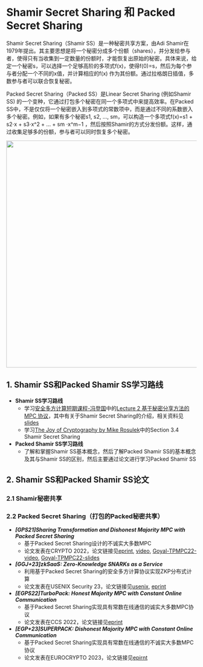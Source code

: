 # Shamir Secret Sharing 和 Packed Secret Sharing

Shamir Secret Sharing（Shamir SS）是一种秘密共享方案，由Adi Shamir在1979年提出。其主要思想是将一个秘密分成多个份额（shares），并分发给参与者，使得只有当收集到一定数量的份额时，才能恢复出原始的秘密。具体来说，给定一个秘密s，可以选择一个足够高阶的多项式f(x)，使得f(0)=s，然后为每个参与者分配一个不同的x值，并计算相应的f(x) 作为其份额。通过拉格朗日插值，多数参与者可以联合恢复秘密。

Packed Secret Sharing（Packed SS）是Linear Secret Sharing (例如Shamir SS) 的一个变种，它通过打包多个秘密在同一个多项式中来提高效率。在Packed SS中，不是仅仅将一个秘密嵌入到多项式的常数项中，而是通过不同的系数嵌入多个秘密。例如，如果有多个秘密s1, s2, ..., sm，可以构造一个多项式f(x)=s1 + s2⋅x + s3⋅x^2 + ... + sm ⋅x^m−1 ，然后按照Shamir的方式分发份额。这样，通过收集足够多的份额，参与者可以同时恢复多个秘密。

<p align="center">
    <img src="https://github.com/user-attachments/assets/e5c90483-5bb4-432d-8c11-a69c8a131e90" width="600" />
</p>


## 1. Shamir SS和Packed Shamir SS学习路线

+ **Shamir SS学习路线**
  + 学习[安全多方计算短期课程-冯登国](https://www.bilibili.com/video/BV16j411q7pf/?vd_source=45400e58cd0ed58d7605745553c0f81e)中的[Lecture 2 基于秘密分享方法的 MPC 协议](https://www.bilibili.com/video/BV1Z8411Q7Af/?spm_id_from=333.788&vd_source=45400e58cd0ed58d7605745553c0f81e)，其中有关于Shamir Secret Sharing的介绍，相关资料见[slides](https://github.com/Stu-Yang/HITSZ-SecurityGroup-MPC/blob/main/mpc/mpc-research/shamir-ss-and-packed-shamir-ss/MPC%E5%9F%BA%E7%A1%80%E8%AE%B2%E4%B9%892-%E5%9F%BA%E4%BA%8E%E7%A7%98%E5%AF%86%E5%88%86%E4%BA%AB%E6%96%B9%E6%B3%95%E7%9A%84%E5%AE%89%E5%85%A8%E5%A4%9A%E6%96%B9%E8%AE%A1%E7%AE%97%E5%8D%8F%E8%AE%AE.pdf)
  + 学习[The Joy of Cryptography by Mike Rosulek](https://joyofcryptography.com/pdf/book.pdf)中的Section 3.4 Shamir Secret Sharing
+ **Packed Shamir SS学习路线**
  + 了解和掌握Shamir SS基本概念，然后了解Packed Shamir SS的基本概念及其与Shamir SS的区别，然后主要通过论文进行学习Packed Shamir SS

## 2. Shamir SS和Packed Shamir SS论文

### 2.1 Shamir秘密共享

### 2.2 Packed Secret Sharing（打包的Packed秘密共享）

+ ***[GPS21]Sharing Transformation and Dishonest Majority MPC with Packed Secret Sharing***
  + 基于Packed Secret Sharing设计的不诚实大多数MPC
  + 论文发表在CRYPTO 2022，论文链接见[eprint](https://eprint.iacr.org/2022/831), [video](https://www.youtube.com/watch?v=iuEI7l2Tbc8), [Goyal-TPMPC22-video](https://www.youtube.com/watch?v=xoxUbz-_S4w), [Goyal-TPMPC22-slides](https://github.com/Stu-Yang/HITSZ-SecurityGroup-MPC/blob/main/mpc/mpc-research/shamir-ss-and-packed-shamir-ss/%5BGoyal-TPMPC22%5DCommunication%20Efficient%20MPC%20using%20Packed%20Secret%20Sharing.pdf)
+ ***[GGJ+23]zkSaaS: Zero-Knowledge SNARKs as a Service***
  + 利用基于Packed Secret Sharing的安全多方计算协议实现ZKP分布式计算
  + 论文发表在USENIX Security 23，论文链接见[usenix](https://www.usenix.org/conference/usenixsecurity23/presentation/garg), [eprint](https://eprint.iacr.org/2023/905)
+ ***[EGPS22]TurboPack: Honest Majority MPC with Constant Online Communication***
  + 基于Packed Secret Sharing实现具有常数在线通信的诚实大多数MPC协议
  + 论文发表在CCS 2022，论文链接见[eprint](https://eprint.iacr.org/2022/1316)
+ ***[EGP+23]SUPERPACK: Dishonest Majority MPC with Constant Online Communication***
  + 基于Packed Secret Sharing实现具有常数在线通信的不诚实大多数MPC协议
  + 论文发表在EUROCRYPTO 2023，论文链接见[epirnt](https://eprint.iacr.org/2023/307)


